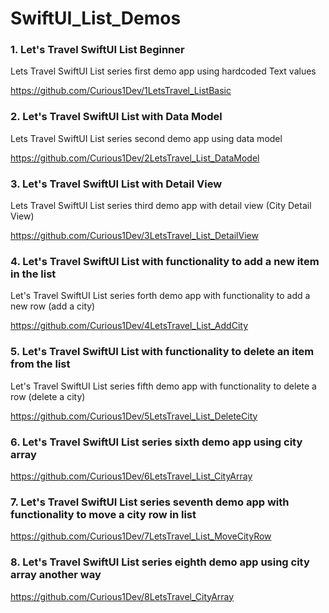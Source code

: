 # SwiftUI_List_Demos

<h3> 1. Let's Travel SwiftUI List Beginner </h3>

Lets Travel SwiftUI List series first demo app using hardcoded Text values

https://github.com/Curious1Dev/1LetsTravel_ListBasic


<h3> 2. Let's Travel SwiftUI List with Data Model </h3>

Lets Travel SwiftUI List series second demo app using data model

https://github.com/Curious1Dev/2LetsTravel_List_DataModel

<h3> 3. Let's Travel SwiftUI List with Detail View </h3>

Lets Travel SwiftUI List series third demo app with detail view (City Detail View)

https://github.com/Curious1Dev/3LetsTravel_List_DetailView

<h3> 4. Let's Travel SwiftUI List with functionality to add a new item in the list </h3>

Let's Travel SwiftUI List series forth demo app with functionality to add a new row (add a city)

https://github.com/Curious1Dev/4LetsTravel_List_AddCity

<h3> 5. Let's Travel SwiftUI List with functionality to delete an item from the list </h3>

Let's Travel SwiftUI List series fifth demo app with functionality to delete a row (delete a city)

https://github.com/Curious1Dev/5LetsTravel_List_DeleteCity

<h3> 6. Let's Travel SwiftUI List series sixth demo app using city array </h3>

https://github.com/Curious1Dev/6LetsTravel_List_CityArray

<h3> 7. Let's Travel SwiftUI List series seventh demo app with functionality to move a city row in list </h3>

https://github.com/Curious1Dev/7LetsTravel_List_MoveCityRow

<h3> 8. Let's Travel SwiftUI List series eighth demo app using city array another way</h3>

https://github.com/Curious1Dev/8LetsTravel_CityArray
